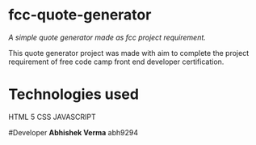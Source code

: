 # fcc-quote-generator
*A simple quote generator made as fcc project requirement.*

This quote generator project was made with aim to complete the project requirement of free code camp front end developer certification.

# Technologies used 
HTML 5
CSS 
JAVASCRIPT

#Developer
**Abhishek Verma**
abh9294
